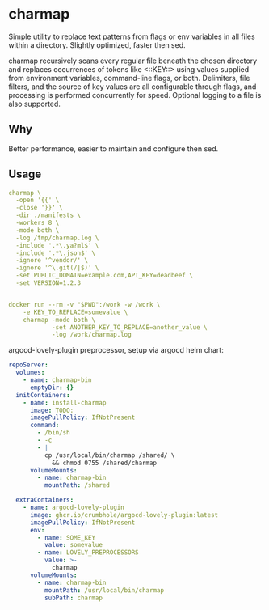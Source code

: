 # charmap

Simple utility to replace text patterns from flags or env variables in all files within a directory. Slightly optimized, faster then sed.

charmap recursively scans every regular file beneath the chosen directory and replaces occurrences of tokens like <::KEY::> using values supplied from environment variables, command-line flags, or both. Delimiters, file filters, and the source of key values are all configurable through flags, and processing is performed concurrently for speed. Optional logging to a file is also supported.

## Why

Better performance, easier to maintain and configure then sed.

## Usage

```yaml
charmap \
  -open '{{' \
  -close '}}' \
  -dir ./manifests \
  -workers 8 \
  -mode both \
  -log /tmp/charmap.log \
  -include '.*\.ya?ml$' \
  -include '.*\.json$' \
  -ignore '^vendor/' \
  -ignore '^\.git(/|$)' \
  -set PUBLIC_DOMAIN=example.com,API_KEY=deadbeef \
  -set VERSION=1.2.3


docker run --rm -v "$PWD":/work -w /work \
    -e KEY_TO_REPLACE=somevalue \
    charmap -mode both \
            -set ANOTHER_KEY_TO_REPLACE=another_value \
            -log /work/charmap.log
```

argocd-lovely-plugin preprocessor, setup via argocd helm chart:

```yaml
repoServer:
  volumes:
    - name: charmap-bin
      emptyDir: {}
  initContainers:
    - name: install-charmap
      image: TODO:
      imagePullPolicy: IfNotPresent
      command:
        - /bin/sh
        - -c
        - |
          cp /usr/local/bin/charmap /shared/ \
            && chmod 0755 /shared/charmap
      volumeMounts:
        - name: charmap-bin
          mountPath: /shared

  extraContainers:
    - name: argocd-lovely-plugin
      image: ghcr.io/crumbhole/argocd-lovely-plugin:latest
      imagePullPolicy: IfNotPresent
      env:
        - name: SOME_KEY
          value: somevalue
        - name: LOVELY_PREPROCESSORS
          value: >-
            charmap
      volumeMounts:
        - name: charmap-bin
          mountPath: /usr/local/bin/charmap
          subPath: charmap
```